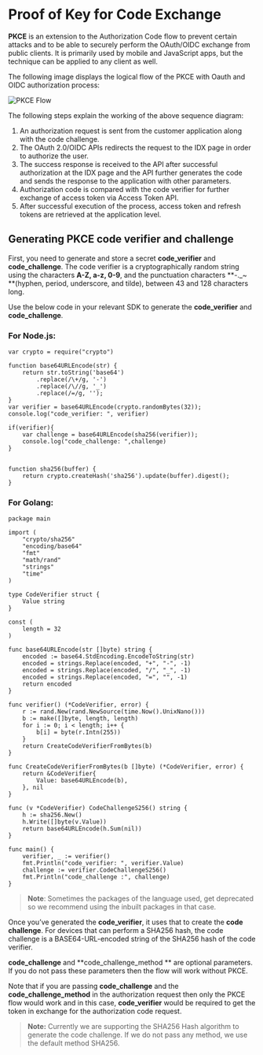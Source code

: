 # Proof of Key for Code Exchange

 
**PKCE** is an extension to the Authorization Code flow to prevent certain attacks and to be able to securely perform the OAuth/OIDC exchange from public clients. It is primarily used by mobile and JavaScript apps, but the technique can be applied to any client as well. 
 
The following image displays the logical flow of the PKCE with Oauth and OIDC authorization process:

![PKCE Flow](https://apidocs.lrcontent.com/images/PKCE_236845f889a479c9a78.53304573.png "PKCE Flow")
 

 
The following steps explain the working of the above sequence diagram:



1. An authorization request is sent from the customer application along with the code challenge.
2. The OAuth 2.0/OIDC APIs redirects the request to the IDX page in order to authorize the user.
3. The success response is received to the API after successful authorization at the IDX page and the API further generates the code and sends the response to the application with other parameters.
4. Authorization code is compared with the code verifier for further exchange of access token via Access Token API.
5. After successful execution of the process, access token and refresh tokens are retrieved at the application level.


## Generating PKCE code verifier and challenge

First, you need to generate and store a secret **code_verifier** and **code_challenge**.
The code verifier is a cryptographically random string using the characters **A-Z, a-z, 0-9**, and the punctuation characters **-._~ **(hyphen, period, underscore, and tilde), between 43 and 128 characters long.

Use the below code in your relevant SDK to generate the **code_verifier** and **code_challenge**.

### For Node.js:

```
var crypto = require("crypto")

function base64URLEncode(str) {
    return str.toString('base64')
        .replace(/\+/g, '-')
        .replace(/\//g, '_')
        .replace(/=/g, '');
}
var verifier = base64URLEncode(crypto.randomBytes(32));
console.log("code_verifier: ", verifier)

if(verifier){
	var challenge = base64URLEncode(sha256(verifier));
	console.log("code_challenge: ",challenge)
}


function sha256(buffer) {
    return crypto.createHash('sha256').update(buffer).digest();
}
```
 
### For Golang:

```
package main
 
import (
    "crypto/sha256"
    "encoding/base64"
    "fmt"
    "math/rand"
    "strings"
    "time"
)
 
type CodeVerifier struct {
    Value string
}
 
const (
    length = 32
)
 
func base64URLEncode(str []byte) string {
    encoded := base64.StdEncoding.EncodeToString(str)
    encoded = strings.Replace(encoded, "+", "-", -1)
    encoded = strings.Replace(encoded, "/", "_", -1)
    encoded = strings.Replace(encoded, "=", "", -1)
    return encoded
}
 
func verifier() (*CodeVerifier, error) {
    r := rand.New(rand.NewSource(time.Now().UnixNano()))
    b := make([]byte, length, length)
    for i := 0; i < length; i++ {
        b[i] = byte(r.Intn(255))
    }
    return CreateCodeVerifierFromBytes(b)
}
 
func CreateCodeVerifierFromBytes(b []byte) (*CodeVerifier, error) {
    return &CodeVerifier{
        Value: base64URLEncode(b),
    }, nil
}
 
func (v *CodeVerifier) CodeChallengeS256() string {
    h := sha256.New()
    h.Write([]byte(v.Value))
    return base64URLEncode(h.Sum(nil))
}
 
func main() {
    verifier, _ := verifier()
    fmt.Println("code_verifier: ", verifier.Value)
    challenge := verifier.CodeChallengeS256()
    fmt.Println("code_challenge :", challenge)
}
```

> **Note**: Sometimes the packages of the language used, get deprecated so we recommend using the inbuilt packages in that case. 

Once you’ve generated the **code_verifier**, it uses that to create the **code challenge**. For devices that can perform a SHA256 hash, the code challenge is a BASE64-URL-encoded string of the SHA256 hash of the code verifier.

**code_challenge** and **code_challenge_method ** are optional parameters. If you do not pass these parameters then the flow will work without PKCE.

Note that if you are passing **code_challenge** and the **code_challenge_method** in the authorization request then only the PKCE flow would work and in this case, **code_verifier** would be required to get the token in exchange for the authorization code request. 
 
> **Note:** Currently we are supporting the SHA256 Hash algorithm to generate the code challenge. If we do not pass any method, we use the default method SHA256.
